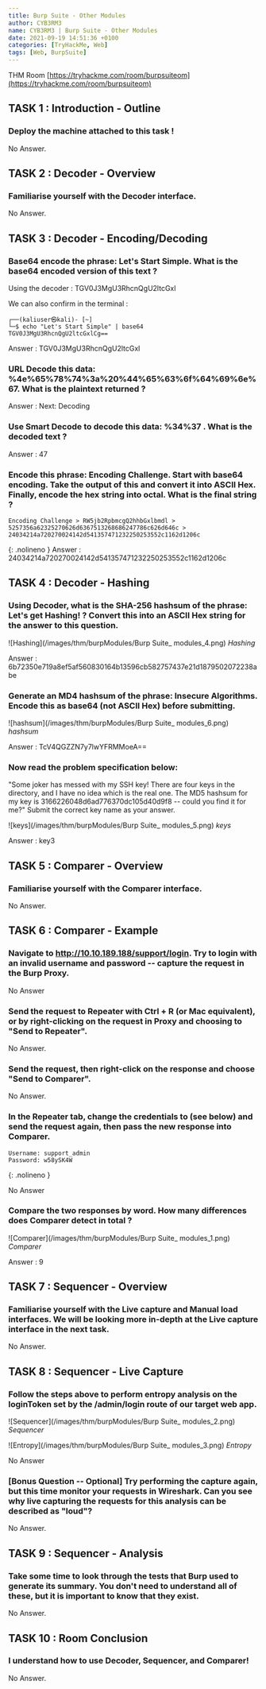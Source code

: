 ```yaml
---
title: Burp Suite - Other Modules
author: CYB3RM3
name: CYB3RM3 | Burp Suite - Other Modules
date: 2021-09-19 14:51:36 +0100
categories: [TryHackMe, Web]
tags: [Web, BurpSuite]
---
```


THM Room [https://tryhackme.com/room/burpsuiteom](https://tryhackme.com/room/burpsuiteom)

## TASK 1 : Introduction - Outline
### Deploy the machine attached to this task !
No Answer.

## TASK 2 : Decoder - Overview
### Familiarise yourself with the Decoder interface.
No Answer.

## TASK 3 : Decoder - Encoding/Decoding
### Base64 encode the phrase: Let's Start Simple. What is the base64 encoded version of this text ?
Using the decoder : TGV0J3MgU3RhcnQgU2ltcGxl

We can also confirm in the terminal :

```console
┌──(kaliuser㉿kali)- [~]
└─$ echo "Let's Start Simple" | base64
TGV0J3MgU3RhcnQgU2ltcGxlCg==
```
Answer : TGV0J3MgU3RhcnQgU2ltcGxl

### URL Decode this data: %4e%65%78%74%3a%20%44%65%63%6f%64%69%6e%67. What is the plaintext returned ?
Answer : Next: Decoding

### Use Smart Decode to decode this data: &#x25;&#x33;&#x34;&#x25;&#x33;&#x37; . What is the decoded text ?
Answer : 47

### Encode this phrase: Encoding Challenge. Start with base64 encoding. Take the output of this and convert it into ASCII Hex. Finally, encode the hex string into octal. What is the final string ?

```text
Encoding Challenge > RW5jb2RpbmcgQ2hhbGxlbmdl > 5257356a62325270626d6367513268686247786c626d646c > 24034214a720270024142d541357471232250253552c1162d1206c
```
{: .nolineno }
Answer : 24034214a720270024142d541357471232250253552c1162d1206c

## TASK 4 : Decoder - Hashing
### Using Decoder, what is the SHA-256 hashsum of the phrase: Let's get Hashing! ? Convert this into an ASCII Hex string for the answer to this question.

![Hashing](/images/thm/burpModules/Burp Suite_ modules_4.png)
_Hashing_

Answer : 6b72350e719a8ef5af560830164b13596cb582757437e21d1879502072238abe

### Generate an MD4 hashsum of the phrase: Insecure Algorithms. Encode this as base64 (not ASCII Hex) before submitting.

![hashsum](/images/thm/burpModules/Burp Suite_ modules_6.png)
_hashsum_

Answer : TcV4QGZZN7y7lwYFRMMoeA==

### Now read the problem specification below:
"Some joker has messed with my SSH key! There are four keys in the directory, and I have no idea which is the real one. The MD5 hashsum for my key is 3166226048d6ad776370dc105d40d9f8 -- could you find it for me?"
Submit the correct key name as your answer.

![keys](/images/thm/burpModules/Burp Suite_ modules_5.png)
_keys_

Answer : key3

## TASK 5 : Comparer - Overview
### Familiarise yourself with the Comparer interface.
No Answer.

## TASK 6 : Comparer - Example
### Navigate to http://10.10.189.188/support/login. Try to login with an invalid username and password -- capture the request in the Burp Proxy.
No Answer

### Send the request to Repeater with Ctrl + R (or Mac equivalent), or by right-clicking on the request in Proxy and choosing to "Send to Repeater".
No Answer.

### Send the request, then right-click on the response and choose "Send to Comparer".
No Answer.

### In the Repeater tab, change the credentials to (see below) and send the request again, then pass the new response into Comparer.

```text
Username: support_admin
Password: w58ySK4W
```
{: .nolineno }

No Answer

### Compare the two responses  by word. How many differences does Comparer detect in total ?

![Comparer](/images/thm/burpModules/Burp Suite_ modules_1.png)
_Comparer_

Answer : 9

## TASK 7 : Sequencer - Overview
### Familiarise yourself with the Live capture and Manual load interfaces. We will be looking more in-depth at the Live capture interface in the next task.
No Answer.

## TASK 8 : Sequencer - Live Capture
### Follow the steps above to perform entropy analysis on the loginToken set by the /admin/login route of our target web app.

![Sequencer](/images/thm/burpModules/Burp Suite_ modules_2.png)
_Sequencer_

![Entropy](/images/thm/burpModules/Burp Suite_ modules_3.png)
_Entropy_

No Answer

### [Bonus Question -- Optional] Try performing the capture again, but this time monitor your requests in Wireshark. Can you see why live capturing the requests for this analysis can be described as "loud"?
No Answer.

## TASK 9 : Sequencer - Analysis
### Take some time to look through the tests that Burp used to generate its summary. You don't need to understand all of these, but it is important to know that they exist.
No Answer.

## TASK 10 : Room Conclusion
### I understand how to use Decoder, Sequencer, and Comparer!
No Answer.
